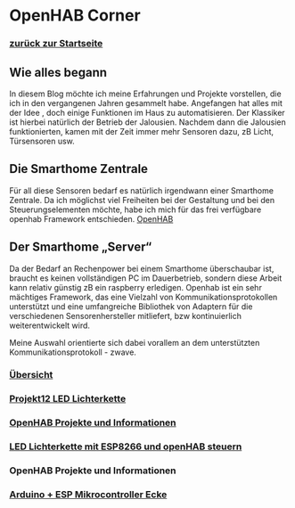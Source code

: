# OpenHAB Corner

### [zurück zur Startseite](https://frankhoerper.github.io/FranksTechCorner)

## Wie alles begann
In diesem Blog möchte ich meine Erfahrungen und Projekte vorstellen, die ich in den vergangenen Jahren gesammelt habe.
Angefangen hat alles mit der Idee , doch einige Funktionen im Haus zu automatisieren.
Der Klassiker ist hierbei natürlich der Betrieb der Jalousien.
Nachdem dann die Jalousien funktionierten, kamen mit der Zeit immer mehr Sensoren dazu, zB Licht, Türsensoren usw.

## Die Smarthome Zentrale
Für all diese Sensoren bedarf es natürlich irgendwann einer Smarthome Zentrale.
Da ich möglichst viel Freiheiten bei der Gestaltung und bei den Steuerungselementen möchte,
habe ich mich für das frei verfügbare openhab Framework entschieden. 
[OpenHAB](https://www.openhab.org/)

## Der Smarthome „Server“
Da der Bedarf an Rechenpower bei einem Smarthome überschaubar ist, braucht es keinen vollständigen PC im Dauerbetrieb,
sondern diese Arbeit kann relativ günstig zB ein raspberry erledigen. Openhab ist ein sehr mächtiges Framework,
das eine Vielzahl von Kommunikationsprotokollen unterstützt und eine umfangreiche Bibliothek von Adaptern für die verschiedenen Sensorenhersteller
mitliefert,
bzw kontinuierlich weiterentwickelt wird.

Meine Auswahl orientierte sich dabei vorallem an dem unterstützten Kommunikationsprotokoll - zwave.

### [Übersicht](%base_url%25?openHAB/index)

### [Projekt12 LED Lichterkette](/FranksTechCorner/LEDstripe/LED-stripe.md)

### [OpenHAB Projekte und Informationen](OpenHAB/index.md) 

### [LED Lichterkette mit ESP8266 und openHAB steuern](%base_url%25openHAB/LED%20Lichterkette/LED-stripe)

### OpenHAB Projekte und Informationen

### [Arduino + ESP Mikrocontroller Ecke](Arduino/Arduinointro.md?fileId=29465)

